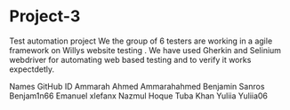 # Project-3
Test automation project
We the group of 6 testers are working in a agile framework on Willys website testing .
We  have used Gherkin and Selinium webdriver for automating web based testing and to verify it works expectdetly.


Names                      GitHub ID
Ammarah Ahmed             Ammarahahmed 
Benjamin Sanros           Benjam1n66
Emanuel                   xlefanx
Nazmul Hoque
Tuba Khan 
Yuliia                    Yuliia06

